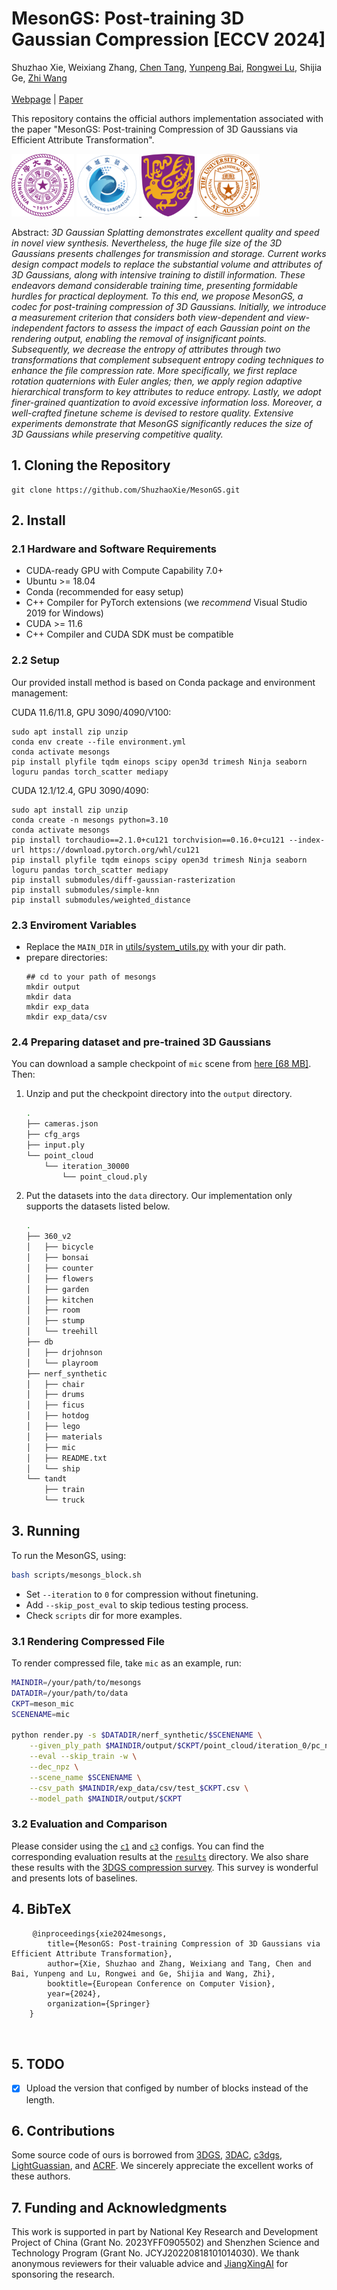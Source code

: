 # MesonGS: Post-training 3D Gaussian Compression [ECCV 2024]
Shuzhao Xie,
Weixiang Zhang, 
<a href="https://www.chentang.cc">Chen Tang</a>,
<a href="https://bbaaii.github.io/">Yunpeng Bai</a>,
<a href="">Rongwei Lu</a>,
Shijia Ge,
<a href="http://zwang.inflexionlab.org">Zhi Wang</a> 
<br><br>
[Webpage](https://shuzhaoxie.github.io/mesongs/) | [Paper](https://shuzhaoxie.github.io/data/24-eccv-mesongs.pdf) <br>

<!-- ![Teaser image](assets/teaser.png) -->

This repository contains the official authors implementation associated with the paper "MesonGS: Post-training Compression of 3D Gaussians via Efficient Attribute Transformation".


<a href="https://www.tsinghua.edu.cn/"><img height="100" src="assets/thu_logo.png"></a>
<a href="https://www.pcl.ac.cn/"><img height="100" src="assets/pcl_logo.png"> </a>
<a href="https://www.cuhk.edu.hk/"><img height="100" src="assets/cuhk_logo.png"> </a>
<a href="https://www.utexas.edu/"><img height="100" src="assets/ut_logo.png"> </a> 



Abstract: *3D Gaussian Splatting demonstrates excellent quality and speed in novel view synthesis. Nevertheless, the huge file size of the 3D Gaussians presents challenges for transmission and storage. Current works design compact models to replace the substantial volume and attributes of 3D Gaussians, along with intensive training to distill information. These endeavors demand considerable training time, presenting formidable hurdles for practical deployment. To this end, we propose MesonGS, a codec for post-training compression of 3D Gaussians. Initially, we introduce a measurement criterion that considers both view-dependent and view-independent factors to assess the impact of each Gaussian point on the rendering output, enabling the removal of insignificant points. Subsequently, we decrease the entropy of attributes through two transformations that complement subsequent entropy coding techniques to enhance the file compression rate. More specifically, we first replace rotation quaternions with Euler angles; then, we apply region adaptive hierarchical transform to key attributes to reduce entropy. Lastly, we adopt finer-grained quantization to avoid excessive information loss. Moreover, a well-crafted finetune scheme is devised to restore quality. Extensive experiments demonstrate that MesonGS significantly reduces the size of 3D Gaussians while preserving competitive quality.*



## 1. Cloning the Repository

```shell
git clone https://github.com/ShuzhaoXie/MesonGS.git
```

## 2. Install

### 2.1 Hardware and Software Requirements

- CUDA-ready GPU with Compute Capability 7.0+
- Ubuntu >= 18.04
- Conda (recommended for easy setup)
- C++ Compiler for PyTorch extensions (we *recommend* Visual Studio 2019 for Windows)
- CUDA >= 11.6
- C++ Compiler and CUDA SDK must be compatible

### 2.2 Setup

Our provided install method is based on Conda package and environment management:

CUDA 11.6/11.8, GPU 3090/4090/V100: 

```shell
sudo apt install zip unzip
conda env create --file environment.yml
conda activate mesongs
pip install plyfile tqdm einops scipy open3d trimesh Ninja seaborn loguru pandas torch_scatter mediapy
```

CUDA 12.1/12.4, GPU 3090/4090:

```shell
sudo apt install zip unzip
conda create -n mesongs python=3.10
conda activate mesongs
pip install torchaudio==2.1.0+cu121 torchvision==0.16.0+cu121 --index-url https://download.pytorch.org/whl/cu121
pip install plyfile tqdm einops scipy open3d trimesh Ninja seaborn loguru pandas torch_scatter mediapy
pip install submodules/diff-gaussian-rasterization
pip install submodules/simple-knn
pip install submodules/weighted_distance
```

### 2.3 Enviroment Variables
* Replace the `MAIN_DIR` in [utils/system_utils.py](utils/system_utils.py) with your dir path.
* prepare directories: 
  ```
  ## cd to your path of mesongs
  mkdir output
  mkdir data
  mkdir exp_data
  mkdir exp_data/csv
  ```

### 2.4 Preparing dataset and pre-trained 3D Gaussians
You can download a sample checkpoint of `mic` scene from [here [68 MB]](https://drive.google.com/file/d/1VqDNh7lHraWrA7uj8Dhw62pyZgr_kzLy/view?usp=drive_link). Then:
1. Unzip and put the checkpoint directory into the `output` directory. 

    ```bash
    .
    ├── cameras.json
    ├── cfg_args
    ├── input.ply
    └── point_cloud
        └── iteration_30000
            └── point_cloud.ply
    ```
2. Put the datasets into the `data` directory. Our implementation only supports the datasets listed below.
    ```bash
    .
    ├── 360_v2
    │   ├── bicycle
    │   ├── bonsai
    │   ├── counter
    │   ├── flowers
    │   ├── garden
    │   ├── kitchen
    │   ├── room
    │   ├── stump
    │   └── treehill
    ├── db
    │   ├── drjohnson
    │   └── playroom
    ├── nerf_synthetic
    │   ├── chair
    │   ├── drums
    │   ├── ficus
    │   ├── hotdog
    │   ├── lego
    │   ├── materials
    │   ├── mic
    │   ├── README.txt
    │   └── ship
    └── tandt
        ├── train
        └── truck
    ```

## 3. Running

To run the MesonGS, using:

```bash
bash scripts/mesongs_block.sh
```

* Set `--iteration` to `0` for compression without finetuning. 
* Add `--skip_post_eval` to skip tedious testing process.
* Check `scripts` dir for more examples.


### 3.1 Rendering Compressed File
To render compressed file, take `mic` as an example, run:
```bash
MAINDIR=/your/path/to/mesongs
DATADIR=/your/path/to/data
CKPT=meson_mic
SCENENAME=mic

python render.py -s $DATADIR/nerf_synthetic/$SCENENAME \
    --given_ply_path $MAINDIR/output/$CKPT/point_cloud/iteration_0/pc_npz/bins.zip \
    --eval --skip_train -w \
    --dec_npz \
    --scene_name $SCENENAME \
    --csv_path $MAINDIR/exp_data/csv/test_$CKPT.csv \
    --model_path $MAINDIR/output/$CKPT
```

### 3.2 Evaluation and Comparison
Please consider using the [`c1`](configs/c1.json) and [`c3`](configs/c3.json) configs. You can find the corresponding evaluation results at the [`results`](results/) directory. 
We also share these results with the [3DGS compression survey](https://w-m.github.io/3dgs-compression-survey/). This survey is wonderful and presents lots of baselines.

<section class="section" id="BibTeX">
  <div class="container is-max-desktop content">
    <h2 class="title">4. BibTeX</h2>
    <pre>
    <code>@inproceedings{xie2024mesongs,
        title={MesonGS: Post-training Compression of 3D Gaussians via Efficient Attribute Transformation},
        author={Xie, Shuzhao and Zhang, Weixiang and Tang, Chen and Bai, Yunpeng and Lu, Rongwei and Ge, Shijia and Wang, Zhi},
        booktitle={European Conference on Computer Vision},
        year={2024},
        organization={Springer}
    }
    </code>
    </pre>   
  </div>
</section>



## 5. TODO
- [x] Upload the version that configed by number of blocks instead of the length.

## 6. Contributions
Some source code of ours is borrowed from [3DGS](https://github.com/graphdeco-inria/gaussian-splatting), [3DAC](https://github.com/fatPeter/ThreeDAC), [c3dgs](https://github.com/KeKsBoTer/c3dgs), [LightGuassian](https://github.com/VITA-Group/LightGaussian), and [ACRF](https://github.com/fatPeter/ACRF). We sincerely appreciate the excellent works of these authors.

## 7. Funding and Acknowledgments

This work is supported in part by National Key Research and Development Project of China (Grant No. 2023YFF0905502) and Shenzhen Science and Technology Program (Grant No. JCYJ20220818101014030). We thank anonymous reviewers for their valuable advice and [JiangXingAI](https://www.jiangxingai.com/) for sponsoring the research.